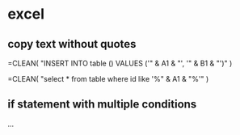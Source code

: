 # excel

## copy text without quotes

=CLEAN( "INSERT INTO table () VALUES ('" & A1 & "', '" & B1 & "')" )

=CLEAN( "select * from table where id like '%" & A1 & "%'" )

## if statement with multiple conditions

...